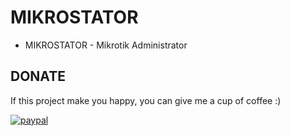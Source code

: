 # MIKROSTATOR
- MIKROSTATOR - Mikrotik Administrator

## DONATE
If this project make you happy, you can give me a cup of coffee :)

[![paypal](https://www.paypalobjects.com/en_US/i/btn/btn_donateCC_LG.gif)](https://www.paypal.com/cgi-bin/webscr?cmd=_s-xclick&hosted_button_id=EK6UWF45PVDR6)